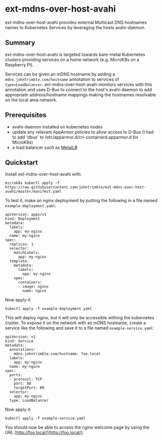 # ext-mdns-over-host-avahi

ext-mdns-over-host-avahi provides external Multicast DNS hostnames names to Kubernetes Services by leveraging the hosts avahi-daemon.

## Summary

ext-mdns-over-host-avahi is targeted towards bare-metal Kubernetes clusters providing services on a home network (e.g. MicroK8s on a Raspberry Pi). 

Services can be given an mDNS hostname by adding a `mdns.johntrimble.com/hostname` annotation to services of `type=LoadBalancer`. ext-mdns-over-host-avahi monitors services with this annotation and uses D-Bus to connect to the host's avahi-daemon to add appropriate address/hostname mappings making the hostnames resolvable on the local area network.

## Prerequisites 

- avahi-daemon installed on kubernetes nodes
- update any relevant AppArmor policies to allow access to D-Bus (I had to add 'dbus' to /etc/apparmor.d/cri-containerd.apparmor.d for MicroK8s)
- a load balancer such as [MetalLB](https://metallb.universe.tf/)

## Quickstart

Install ext-mdns-over-host-avahi with:

```
microk8s kubectl apply -f https://raw.githubusercontent.com/johntrimble/ext-mdns-over-host-avahi/master/manifest.yaml
```

To test it, make an nginx deployment by putting the following in a file named `example-deployment.yaml`:

```
apiVersion: apps/v1
kind: Deployment
metadata:
  labels:
    app: my-nginx
  name: my-nginx
spec:
  replicas: 1
  selector:
    matchLabels:
      app: my-nginx
  template:
    metadata:
      labels:
        app: my-nginx
    spec:
      containers:
      - image: nginx
        name: nginx
```

Now apply it:

```
kubectl apply -f example-deployment.yaml
```

This will deploy nginx, but it will only be accessible withing the kubernetes cluster. To expose it on the network with an mDNS hostname, create a service like the following and save it to a file named `example-service.yaml`:

```
apiVersion: v1
kind: Service
metadata:
  annotations:
    mdns.johntrimble.com/hostname: foo.local
  labels:
    app: my-nginx
  name: my-nginx
spec:
  ports:
  - protocol: TCP
    port: 80
    targetPort: 80
  selector:
    app: my-nginx
  type: LoadBalancer
```

Now apply it:

```
kubectl apply -f example-service.yaml
```

You should now be able to access the nginx welcome page by using the URL [http://foo.local/](http://foo.local/).
